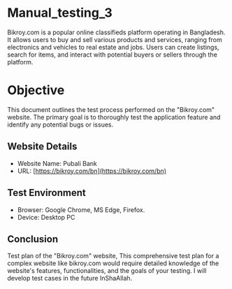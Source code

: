 # Manual_testing_3
Bikroy.com is a popular online classifieds platform operating in Bangladesh. It allows users to buy and sell various products and services, ranging from electronics and vehicles to real estate and jobs. Users can create listings, search for items, and interact with potential buyers or sellers through the platform.

# Objective
This document outlines the test process performed on the "Bikroy.com" website. The primary goal is to thoroughly test the application feature and identify any potential bugs or issues.

## Website Details
- Website Name: Pubali Bank
- URL: [https://bikroy.com/bn](https://bikroy.com/bn)

## Test Environment
- Browser: Google Chrome, MS Edge, Firefox.
- Device: Desktop PC
## Conclusion
Test plan of the "Bikroy.com" website, This comprehensive test plan for a complex website like bikroy.com would require detailed knowledge of the website's features, functionalities, and the goals of your testing. I will develop test cases in the future InShaAllah.

